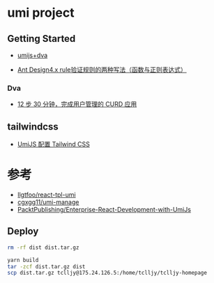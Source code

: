 # umi project

## Getting Started
- [umijs+dva](https://chengsong.info/2021/11/19/umijs+dva%E7%AE%80%E5%8D%95%E5%AD%A6%E4%B9%A0/)

- [Ant Design4.x rule验证规则的两种写法（函数与正则表达式）](https://blog.csdn.net/weixin_43207103/article/details/108434242)

### Dva
- [12 步 30 分钟，完成用户管理的 CURD 应用](https://github.com/sorrycc/blog/issues/18)

## tailwindcss
- [UmiJS 配置 Tailwind CSS](https://zhuanlan.zhihu.com/p/489410215)
# 参考
- [llgtfoo/react-tpl-umi](https://github.com/llgtfoo/react-tpl-umi)
- [cgxgg11/umi-manage](https://github.com/cgxgg11/umi-manage)
- [PacktPublishing/Enterprise-React-Development-with-UmiJs](https://github.com/PacktPublishing/Enterprise-React-Development-with-UmiJs)

## Deploy
```sh
rm -rf dist dist.tar.gz

yarn build
tar -zcf dist.tar.gz dist
scp dist.tar.gz tclljy@175.24.126.5:/home/tclljy/tclljy-homepage
```